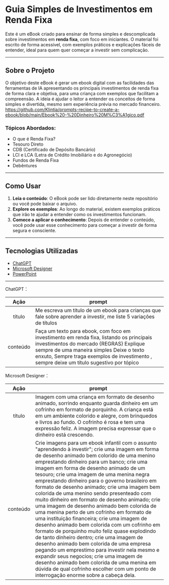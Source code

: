 # Guia Simples de Investimentos em Renda Fixa

Este é um eBook criado para ensinar de forma simples e descomplicada sobre investimentos em **renda fixa**, com foco em iniciantes. O material foi escrito de forma acessível, com exemplos práticos e explicações fáceis de entender, ideal para quem quer começar a investir sem complicação.

---

## Sobre o Projeto

O objetivo deste eBook é gerar um ebook digital com as facilidades das ferramentas de IA apresentando os principais investimentos de renda fixa de forma clara e objetiva, para uma criança com exemplos que facilitam a compreensão. A ideia é ajudar o leitor a entender os conceitos de forma simples e divertida, mesmo sem experiência prévia no mercado financeiro.
https://github.com/Klintia/prompts-recipe-to-create-a-ebook/blob/main/Ebook%20-%20Dinheiro%20M%C3%A1gico.pdf


### Tópicos Abordados:
- O que é Renda Fixa?
- Tesouro Direto
- CDB (Certificado de Depósito Bancário)
- LCI e LCA (Letra de Crédito Imobiliário e do Agronegócio)
- Fundos de Renda Fixa
- Debêntures

---

## Como Usar

1. **Leia o conteúdo**: O eBook pode ser lido diretamente neste repositório ou você pode baixar o arquivo.
2. **Explore os exemplos**: Ao longo do material, existem exemplos práticos que irão te ajudar a entender como os investimentos funcionam.
3. **Comece a aplicar o conhecimento**: Depois de entender o conteúdo, você pode usar esse conhecimento para começar a investir de forma segura e consciente.

---

## Tecnologias Utilizadas

- [ChatGPT](https://chat.openai.com/) 
- [Microsoft Designer](https://designer.microsoft.com/home)
- [PowerPoint](https://www.microsoft.com/en/microsoft-365/powerpoint)
---

ChatGPT：

|   Ação   | prompt                                                                                                                                                                                                                                                                         |
| :------: | ------------------------------------------------------------------------------------------------------------------------------------------------------------------------------------------------------------------------------------------------------------------------------ |
|  título  | Me escreva um titulo de um ebook para crianças que fale sobre aprender a investir, me liste 5 variações de títulos                                                        |
| conteúdo | Faça um texto para ebook, com foco em investimento em renda fixa, listando os principais investimentos do mercado {REGRAS} Explique sempre de uma maneira simples Deixe o texto enxuto, Sempre traga exemplos de investimento , sempre deixe um título sugestivo por tópico |

Microsoft Designer：

|  Ação  | prompt                                                                                 |
| :----: | -------------------------------------------------------------------------------------- |
| título | Imagem com uma criança em formato de desenho animado, sorrindo enquanto guarda dinheiro em um cofrinho em formato de porquinho. A criança está em um ambiente colorido e alegre, com brinquedos e livros ao fundo. O cofrinho é rosa e tem uma expressão feliz. A imagem precisa expressar que o dinheiro está crescendo.|
| conteúdo | Crie imagens para um ebook infantil com o assunto "aprendendo à investir"; crie uma imagem em forma de desenho animado bem colorido de uma menino emprestando dinheiro para um banco; crie uma imagem em forma de desenho animado de um tesouro; crie uma imagem de uma menina negra emprestando dinheiro para o governo brasileiro em formato de desenho animado; crie uma imagem bem colorida de uma menino sendo presenteado com muito dinheiro em formato de desenho animado; crie uma imagem de desenho animado bem colorida de uma menina perto de um cofrinho em formato de uma instituição financeira; crie uma imagem de desenho animado bem colorida com um cofrinho em formato de porquinho muito feliz quase explodindo de tanto dinheiro dentro; crie uma imagem de desenho animado bem colorida de uma empresa pegando um emprestimo para investir nela mesmo e expandir seus negocios; crie uma imagem de desenho animado bem colorida de uma menina em dúvida de qual cofrinho escolher com um ponto de interrogação enorme sobre a cabeça dela. |

